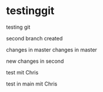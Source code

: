 # testinggit
testing git

second branch created

changes in master
changes in master

new changes in second


test mit Chris





test in main mit Chris